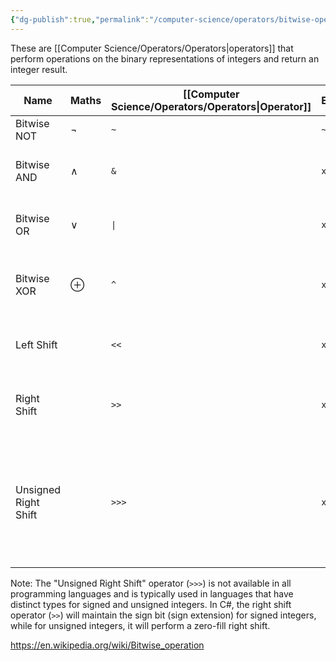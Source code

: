 ```yaml
---
{"dg-publish":true,"permalink":"/computer-science/operators/bitwise-operators/","tags":["beginner","intermediate","unfinished"]}
---
```


These are [[Computer Science/Operators/Operators\|operators]] that perform operations on the binary representations of integers and return an integer result.

| Name                 | Maths    | [[Computer Science/Operators/Operators\|Operator]] | Example   | Note                                                                                       |
| -------------------- | -------- | ----------------------- | --------- | ------------------------------------------------------------------------------------------ |
| Bitwise NOT          | $\neg$   | `~`                     | `~x`      | Inverts all the bits.                                                                      |
| Bitwise AND          | $\land$  | `&`                     | `x & y`   | Sets each bit to 1 if both bits are 1.                                                     |
| Bitwise OR           | $\lor$   | `\|`                    | `x \| y`  | Sets each bit to 1 if one of the bits is 1.                                                |
| Bitwise XOR          | $\oplus$ | `^`                     | `x ^ y`   | Sets each bit to 1 if only one of the bits is 1.                                           |
| Left Shift           |          | `<<`                    | `x << n`  | Shifts the bits of x to the left by n places.                                              |
| Right Shift          |          | `>>`                    | `x >> n`  | Shifts the bits of x to the right by n places.                                             |
| Unsigned Right Shift |          | `>>>`                   | `x >>> n` | Shifts the bits of x to the right by n places (zero fill). Not available in all languages. |{ #bitwise-ops}


Note: The "Unsigned Right Shift" operator (`>>>`) is not available in all programming languages and is typically used in languages that have distinct types for signed and unsigned integers. In C#, the right shift operator (`>>`) will maintain the sign bit (sign extension) for signed integers, while for unsigned integers, it will perform a zero-fill right shift.

https://en.wikipedia.org/wiki/Bitwise_operation